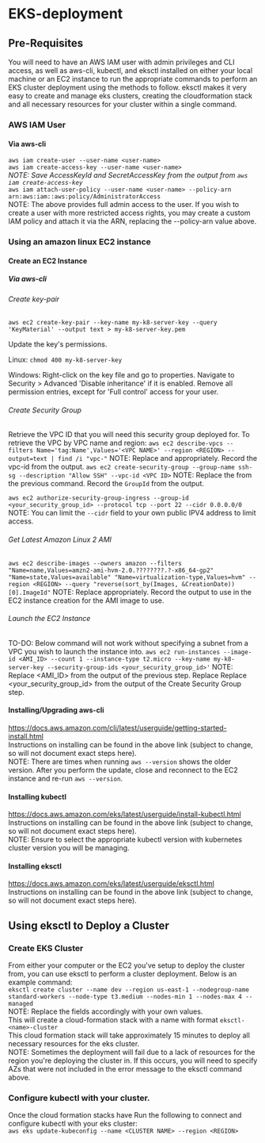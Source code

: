 # EKS-deployment

## Pre-Requisites
You will need to have an AWS IAM user with admin privileges and CLI access, as well as aws-cli, kubectl, and eksctl installed on either your local machine or an EC2 instance to run the appropriate commands to perform an EKS cluster deployment using the methods to follow. eksctl makes it very easy to create and manage eks clusters, creating the cloudformation stack and all necessary resources for your cluster within a single command.

### AWS IAM User

#### Via aws-cli
`aws iam create-user --user-name <user-name>`   
`aws iam create-access-key --user-name <user-name>`   
*NOTE: Save AccessKeyId and SecretAccessKey from the output from `aws iam create-access-key`*   
`aws iam attach-user-policy --user-name <user-name> --policy-arn arn:aws:iam::aws:policy/AdministratorAccess`   
NOTE: The above provides full admin access to the user. If you wish to create a user with more restricted access rights, you may create a custom IAM policy and attach it via the ARN, replacing the --policy-arn value above.


### Using an amazon linux EC2 instance
#### Create an EC2 Instance
##### Via aws-cli
###### Create key-pair
`aws ec2 create-key-pair --key-name my-k8-server-key --query 'KeyMaterial' --output text > my-k8-server-key.pem`   

Update the key's permissions.

Linux:
`chmod 400 my-k8-server-key`

Windows:
Right-click on the key file and go to properties.
Navigate to Security > Advanced
'Disable inheritance' if it is enabled.
Remove all permission entries, except for 'Full control' access for your user.

###### Create Security Group
Retrieve the VPC ID that you will need this security group deployed for.
To retrieve the VPC by VPC name and region:
`aws ec2 describe-vpcs --filters Name='tag:Name',Values='<VPC NAME>' --region <REGION> --output=text | find /i "vpc-"`
NOTE: Replace <VPC NAME> and <REGION> appropriately.
      Record the vpc-id from the output.
`aws ec2 create-security-group --group-name ssh-sg --description "Allow SSH" --vpc-id <VPC ID>`
NOTE: Replace the <VPC ID> from the previous command.
      Record the `GroupId` from the output.

`aws ec2 authorize-security-group-ingress --group-id <your_security_group_id> --protocol tcp --port 22 --cidr 0.0.0.0/0`
NOTE: You can limit the `--cidr` field to your own public IPV4 address to limit access.

###### Get Latest Amazon Linux 2 AMI
`aws ec2 describe-images --owners amazon --filters "Name=name,Values=amzn2-ami-hvm-2.0.????????.?-x86_64-gp2" "Name=state,Values=available" "Name=virtualization-type,Values=hvm" --region <REGION> --query "reverse(sort_by(Images, &CreationDate))[0].ImageId"`
NOTE: Replace <REGION> appropriately.
Record the output to use in the EC2 instance creation for the AMI image to use.

###### Launch the EC2 Instance
TO-DO: Below command will not work without specifying a subnet from a VPC you wish to launch the instance into.
`aws ec2 run-instances --image-id <AMI_ID> --count 1 --instance-type t2.micro --key-name my-k8-server-key --security-group-ids <your_security_group_id>'`
NOTE: Replace <AMI_ID> from the output of the previous step.
Replace Replace <your_security_group_id> from the output of the Create Security Group step.

#### Installing/Upgrading aws-cli
https://docs.aws.amazon.com/cli/latest/userguide/getting-started-install.html   
Instructions on installing can be found in the above link (subject to change, so will not document exact steps here).   
NOTE: There are times when running `aws --version` shows the older version. After you perform the update, close and reconnect to the EC2 instance and re-run `aws --version`.

#### Installing kubectl
https://docs.aws.amazon.com/eks/latest/userguide/install-kubectl.html   
Instructions on installing can be found in the above link (subject to change, so will not document exact steps here).   
NOTE: Ensure to select the appropriate kubectl version with kubernetes cluster version you will be managing.

#### Installing eksctl
https://docs.aws.amazon.com/eks/latest/userguide/eksctl.html   
Instructions on installing can be found in the above link (subject to change, so will not document exact steps here).

## Using eksctl to Deploy a Cluster
### Create EKS Cluster
From either your computer or the EC2 you've setup to deploy the cluster from, you can use eksctl to perform a cluster deployment. Below is an example command:   
`eksctl create cluster --name dev --region us-east-1 --nodegroup-name standard-workers --node-type t3.medium --nodes-min 1 --nodes-max 4 --managed`   
NOTE: Replace the fields accordingly with your own values.   
This will create a cloud-formation stack with a name with format `eksctl-<name>-cluster`   
This cloud formation stack will take approximately 15 minutes to deploy all necessary resources for the eks cluster.   
NOTE: Sometimes the deployment will fail due to a lack of resources for the region you're deploying the cluster in. If this occurs, you will need to specify AZs that were not included in the error message to the eksctl command above.

### Configure kubectl with your cluster.
Once the cloud formation stacks have 
Run the following to connect and configure kubectl with your eks cluster:   
`aws eks update-kubeconfig --name <CLUSTER NAME> --region <REGION>`
      
### 
